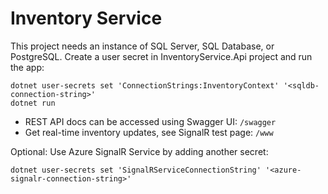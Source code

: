 # Inventory Service

This project needs an instance of SQL Server, SQL Database, or PostgreSQL. Create a user secret in InventoryService.Api project and run the app:

```
dotnet user-secrets set 'ConnectionStrings:InventoryContext' '<sqldb-connection-string>'
dotnet run
```

* REST API docs can be accessed using Swagger UI: `/swagger`
* Get real-time inventory updates, see SignalR test page: `/www`

Optional: Use Azure SignalR Service by adding another secret:

```
dotnet user-secrets set 'SignalRServiceConnectionString' '<azure-signalr-connection-string>'
```
